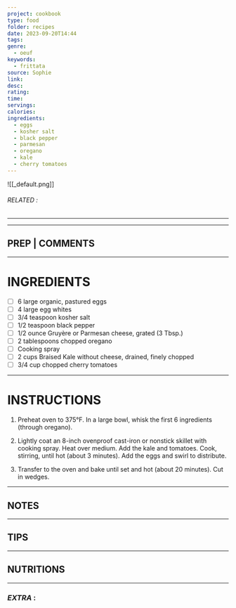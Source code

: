 ```yaml
---
project: cookbook
type: food
folder: recipes
date: 2023-09-20T14:44
tags: 
genre:
  - oeuf
keywords:
  - frittata
source: Sophie
link: 
desc: 
rating: 
time: 
servings: 
calories: 
ingredients:
  - eggs
  - kosher salt
  - black pepper
  - parmesan
  - oregano
  - kale
  - cherry tomatoes
---
```


![[_default.png]]
###### *RELATED* : 
---


---
## PREP | COMMENTS



---
# INGREDIENTS

- [ ] 6 large organic, pastured eggs
- [ ] 4 large egg whites
- [ ] 3/4 teaspoon kosher salt
- [ ] 1/2 teaspoon black pepper
- [ ] 1/2 ounce Gruyère or Parmesan cheese, grated (3 Tbsp.)
- [ ] 2 tablespoons chopped oregano
- [ ] Cooking spray
- [ ] 2 cups Braised Kale without cheese, drained, finely chopped
- [ ] 3/4 cup chopped cherry tomatoes

---
# INSTRUCTIONS

1. Preheat oven to 375°F. In a large bowl, whisk the first 6 ingredients (through oregano).
    
2. Lightly coat an 8-inch ovenproof cast-iron or nonstick skillet with cooking spray. Heat over medium. Add the kale and tomatoes. Cook, stirring, until hot (about 3 minutes). Add the eggs and swirl to distribute.
    
3. Transfer to the oven and bake until set and hot (about 20 minutes). Cut in wedges.

---
## NOTES



---
## TIPS



---
## NUTRITIONS



---
### *EXTRA* :



